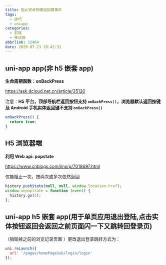```yaml
---
title: 阻止安卓物理返回键事件
tags:
  - 技巧
  - uniapp
categories:
  - 前端
  - 移动端
abbrlink: 32404
date: 2020-07-23 20:42:31
---
```


## uni-app app(非 h5 嵌套 app)

**生命周期函数：onBackPress**

<!-- more -->

https://ask.dcloud.net.cn/article/35120

注意：**H5 平台，顶部导航栏返回按钮支持 `onBackPress()`，浏览器默认返回按键及 Android 手机实体返回键不支持 `onBackPress()`**

```js
onBackPress() {
  return true;
}
```

## H5 浏览器端

**利用 Web api: popstate**

https://www.cnblogs.com/linx/p/7018697.html

仅能阻止一次，按两次或多次依然返回

```js
history.pushState(null, null, window.location.href);
window.onpopstate = function (event) {
  history.go(1);
};
```

## uni-app h5 嵌套 app(用于单页应用退出登陆,点击实体按钮返回会返回之前页面闪一下又跳转回登录页)

（销毁掉之前的浏览记录页面 ）更改退出登录跳转方式为：

```js
uni.reLaunch({
  url: '/pages/homePageSub/login/login'
});
```
